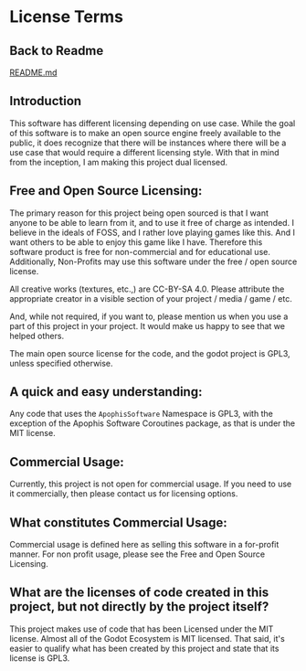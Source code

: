 License Terms
======================


Back to Readme
--------
[README.md](README.md)

Introduction
-------

This software has different licensing depending on use case. While the goal of this software is to make an open
source engine freely available to the public, it does recognize that there will be instances where there will be
a use case that would require a different licensing style. With that in mind from the inception, I am making this
project dual licensed.


Free and Open Source Licensing:
-------
The primary reason for this project being open sourced is that I want anyone to be able to learn from it, and to
use it free of charge as intended. I believe in the ideals of FOSS, and I rather love playing games like this. And 
I want others to be able to enjoy this game like I have. Therefore this software product is free for non-commercial 
and for educational use. Additionally, Non-Profits may use this software under the free / open source license. 

All creative works (textures, etc.,) are CC-BY-SA 4.0. Please attribute the appropriate creator in a visible
section of your project / media / game / etc. 

And, while not required, if you want to, please mention us when you use a part of this project in your project. It 
would make us happy to see that we helped others.

The main open source license for the code, and the godot project is GPL3, unless specified otherwise.

A quick and easy understanding:
-------
Any code that uses the `ApophisSoftware` Namespace is GPL3, with the exception of the Apophis Software Coroutines package,
as that is under the MIT license. 

Commercial Usage:
-------
Currently, this project is not open for commercial usage. If you need to use it 
commercially, then please contact us for licensing options.

What constitutes Commercial Usage:
-------

Commercial usage is defined here as selling this software in a for-profit manner. For non profit usage, please see 
the Free and Open Source Licensing.

What are the licenses of code created in this project, but not directly by the project itself?
--------

This project makes use of code that has been Licensed under the MIT license. Almost all of the Godot Ecosystem is MIT 
licensed. That said, it's easier to qualify what has been created by this project and state that its license is GPL3.